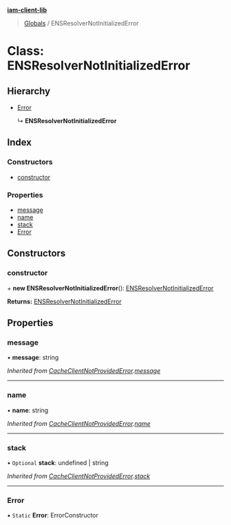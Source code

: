 **[iam-client-lib](../README.md)**

> [Globals](../globals.md) / ENSResolverNotInitializedError

# Class: ENSResolverNotInitializedError

## Hierarchy

* [Error](cacheclientnotprovidederror.md#error)

  ↳ **ENSResolverNotInitializedError**

## Index

### Constructors

* [constructor](ensresolvernotinitializederror.md#constructor)

### Properties

* [message](ensresolvernotinitializederror.md#message)
* [name](ensresolvernotinitializederror.md#name)
* [stack](ensresolvernotinitializederror.md#stack)
* [Error](ensresolvernotinitializederror.md#error)

## Constructors

### constructor

\+ **new ENSResolverNotInitializedError**(): [ENSResolverNotInitializedError](ensresolvernotinitializederror.md)

**Returns:** [ENSResolverNotInitializedError](ensresolvernotinitializederror.md)

## Properties

### message

•  **message**: string

*Inherited from [CacheClientNotProvidedError](cacheclientnotprovidederror.md).[message](cacheclientnotprovidederror.md#message)*

___

### name

•  **name**: string

*Inherited from [CacheClientNotProvidedError](cacheclientnotprovidederror.md).[name](cacheclientnotprovidederror.md#name)*

___

### stack

• `Optional` **stack**: undefined \| string

*Inherited from [CacheClientNotProvidedError](cacheclientnotprovidederror.md).[stack](cacheclientnotprovidederror.md#stack)*

___

### Error

▪ `Static` **Error**: ErrorConstructor
